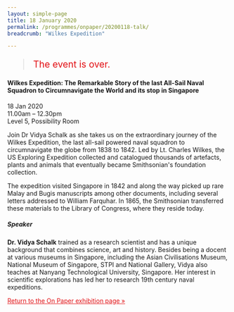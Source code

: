 ```yaml
---
layout: simple-page
title: 18 January 2020
permalink: /programmes/onpaper/20200118-talk/
breadcrumb: "Wilkes Expedition"

---
```


<blockquote style="color: #E21216; font-size: 150%;">The event is over.</blockquote>

#### Wilkes Expedition: The Remarkable Story of the last All-Sail Naval Squadron to Circumnavigate the World and its stop in Singapore

18 Jan 2020<br>
11.00am – 12.30pm<br>
Level 5, Possibility Room<br>

Join Dr Vidya Schalk as she takes us on the extraordinary journey of the Wilkes Expedition, the last all-sail powered naval squadron to circumnavigate the globe from 1838 to 1842. Led by Lt. Charles Wilkes, the US Exploring Expedition collected and catalogued thousands of artefacts, plants and animals that eventually became Smithsonian's foundation collection. 

The expedition visited Singapore in 1842 and along the way picked up rare Malay and Bugis manuscripts among other documents, including several letters addressed to William Farquhar. In 1865, the Smithsonian transferred these materials to the Library of Congress, where they reside today.

##### Speaker
__Dr. Vidya Schalk__ trained as a research scientist and has a unique background that combines science, art and history. Besides being a docent at various museums in Singapore, including the Asian Civilisations Museum, National Museum of Singapore, STPI and National Gallery, Vidya also teaches at Nanyang Technological University, Singapore. Her interest in scientific explorations has led her to research 19th century naval expeditions.

<a href="/exhibitions/past-exhibitions/onpaper/" style="color:#E21216;">Return to the On Paper exhibition page &#187;</a>
